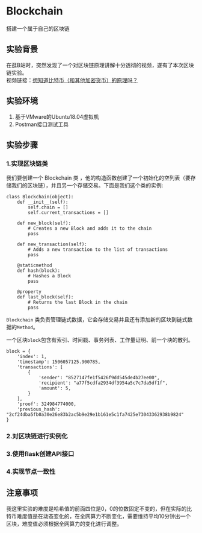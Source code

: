 # Blockchain
搭建一个属于自己的区块链

## 实验背景
在逛B站时，突然发现了一个对区块链原理讲解十分透彻的视频，遂有了本次区块链实验。  
视频链接：[想知道比特币（和其他加密货币）的原理吗？](https://www.bilibili.com/video/av12465079)

## 实验环境
1.	基于VMware的Ubuntu18.04虚拟机
2.	Postman接口测试工具

## 实验步骤

### 1.实现区块链类
我们要创建一个 Blockchain 类 ，他的构造函数创建了一个初始化的空列表（要存储我们的区块链），并且另一个存储交易。下面是我们这个类的实例:
```
class Blockchain(object):
    def __init__(self):
        self.chain = []
        self.current_transactions = []
        
    def new_block(self):
        # Creates a new Block and adds it to the chain
        pass
    
    def new_transaction(self):
        # Adds a new transaction to the list of transactions
        pass
    
    @staticmethod
    def hash(block):
        # Hashes a Block
        pass

    @property
    def last_block(self):
        # Returns the last Block in the chain
        pass
```
`Blockchain` 类负责管理链式数据，它会存储交易并且还有添加新的区块到链式数据的`Method`。

一个区块`block`包含有索引、时间戳、事务列表、工作量证明、前一个块的散列。
```
block = {
    'index': 1,
    'timestamp': 1506057125.900785,
    'transactions': [
        {
            'sender': "8527147fe1f5426f9dd545de4b27ee00",
            'recipient': "a77f5cdfa2934df3954a5c7c7da5df1f",
            'amount': 5,
        }
    ],
    'proof': 324984774000,
    'previous_hash': "2cf24dba5fb0a30e26e83b2ac5b9e29e1b161e5c1fa7425e73043362938b9824"
}
```

### 2.对区块链进行实例化



### 3.使用flask创建API接口
### 4.实现节点一致性

## 注意事项
我这里实验的难度是哈希值的前面四位是0，0的位数固定不变的，但在实际的比特币难度值是在动态变化的，在全网算力不断变化，需要维持平均10分钟出一个区块，难度值必须根据全网算力的变化进行调整。
